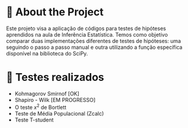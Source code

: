 # 📗 About the Project
Este projeto visa a aplicação de códigos para testes de hipóteses aprendidos na aula de Inferência Estatística. Temos como objetivo comparar duas implementações diferentes de testes de hipóteses: uma seguindo o passo a passo manual e outra utilizando a função específica disponível na biblioteca do SciPy.

# 🧪 Testes realizados
- Kohmagorov Smirnof [OK]
- Shapiro - Wilk [EM PROGRESSO]
- O teste $x^2$ de Bortlett
- Teste de Média Populacional (Zcalc)
- Teste T-student
